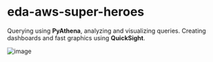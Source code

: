 # eda-aws-super-heroes

Querying using **PyAthena**, analyzing and visualizing queries. Creating dashboards and fast graphics using **QuickSight**. 

![image](https://user-images.githubusercontent.com/42489236/152004355-de1fd962-ea1a-4295-888b-fc72b15bfb24.png)

